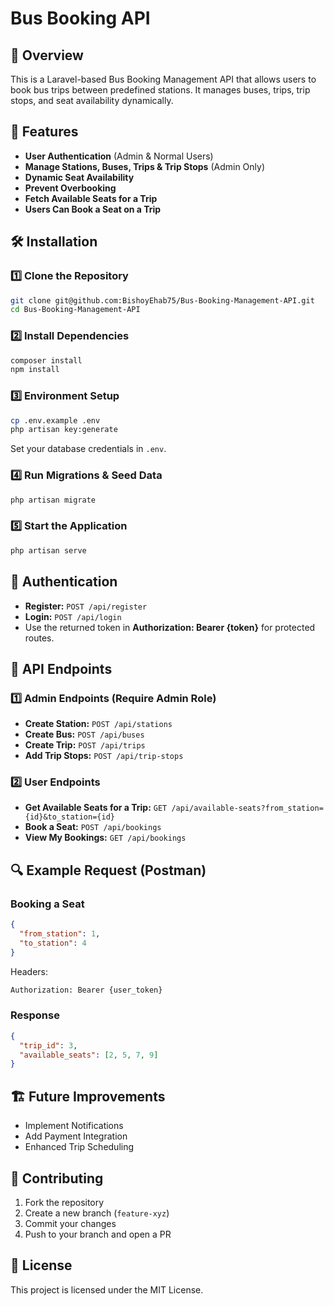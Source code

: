 # Bus Booking API

## 📌 Overview

This is a Laravel-based Bus Booking Management API that allows users to book bus trips between predefined stations. It manages buses, trips, trip stops, and seat availability dynamically.

## 🚀 Features

- **User Authentication** (Admin & Normal Users)
- **Manage Stations, Buses, Trips & Trip Stops** (Admin Only)
- **Dynamic Seat Availability**
- **Prevent Overbooking**
- **Fetch Available Seats for a Trip**
- **Users Can Book a Seat on a Trip**

## 🛠️ Installation

### **1️⃣ Clone the Repository**

```bash
git clone git@github.com:BishoyEhab75/Bus-Booking-Management-API.git
cd Bus-Booking-Management-API
```

### **2️⃣ Install Dependencies**

```bash
composer install
npm install
```

### **3️⃣ Environment Setup**

```bash
cp .env.example .env
php artisan key:generate
```

Set your database credentials in `.env`.

### **4️⃣ Run Migrations & Seed Data**

```bash
php artisan migrate
```

### **5️⃣ Start the Application**

```bash
php artisan serve
```

## 🔐 Authentication

- **Register:** `POST /api/register`
- **Login:** `POST /api/login`
- Use the returned token in **Authorization: Bearer {token}** for protected routes.

## 📌 API Endpoints

### **1️⃣ Admin Endpoints (Require Admin Role)**

- **Create Station:** `POST /api/stations`
- **Create Bus:** `POST /api/buses`
- **Create Trip:** `POST /api/trips`
- **Add Trip Stops:** `POST /api/trip-stops`

### **2️⃣ User Endpoints**

- **Get Available Seats for a Trip:** `GET /api/available-seats?from_station={id}&to_station={id}`
- **Book a Seat:** `POST /api/bookings`
- **View My Bookings:** `GET /api/bookings`

## 🔍 Example Request (Postman)

### **Booking a Seat**

```json
{
  "from_station": 1,
  "to_station": 4
}
```

Headers:

```bash
Authorization: Bearer {user_token}
```

### **Response**

```json
{
  "trip_id": 3,
  "available_seats": [2, 5, 7, 9]
}
```

## 🏗️ Future Improvements

- Implement Notifications
- Add Payment Integration
- Enhanced Trip Scheduling

## 🤝 Contributing

1. Fork the repository
2. Create a new branch (`feature-xyz`)
3. Commit your changes
4. Push to your branch and open a PR

## 📜 License

This project is licensed under the MIT License.
